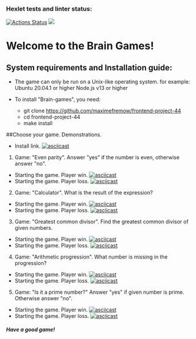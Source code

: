 ### Hexlet tests and linter status:

[![Actions Status](https://github.com/maximefremow/frontend-project-44/workflows/hexlet-check/badge.svg)](https://github.com/maximefremow/frontend-project-44/actions)
<a href="https://codeclimate.com/github/maximefremow/frontend-project-44/maintainability"><img src="https://api.codeclimate.com/v1/badges/6f98a0b1d20143e9f285/maintainability" /></a>

# Welcome to the Brain Games!
## System requirements and Installation guide:
* The game can only be run on a Unix-like operating system. for example: Ubuntu 20.04.1 or higher
Node.js v13 or higher
* To install "Brain-games", you need:

    * git clone https://github.com/maximefremow/frontend-project-44
    * cd frontend-project-44
    * make install

##Choose your game.
Demonstrations.

* Install link.
[![asciicast](https://asciinema.org/a/Tr5kygC0jBGqhWJrODPs7mKtC.svg)](https://asciinema.org/a/Tr5kygC0jBGqhWJrODPs7mKtC)
1. Game: "Even parity". Answer "yes" if the number is even, otherwise answer "no".
* Starting the game. Player win.
[![asciicast](https://asciinema.org/a/B9H5ivzDrNoMtXdNrRCZFEtwT.svg)](https://asciinema.org/a/B9H5ivzDrNoMtXdNrRCZFEtwT)
* Starting the game. Player loss.
[![asciicast](https://asciinema.org/a/lOh3cbzFwP8xl5W7JppchWQuD.svg)](https://asciinema.org/a/lOh3cbzFwP8xl5W7JppchWQuD)
2. Game: "Calculator". What is the result of the expression?
* Starting the game. Player win.
[![asciicast](https://asciinema.org/a/aIAKvZmm4xYAh9RcvEUuUORKV.svg)](https://asciinema.org/a/aIAKvZmm4xYAh9RcvEUuUORKV)
* Starting the game. Player loss.
[![asciicast](https://asciinema.org/a/yTLxYuxqNM1y6KJx7oqH2b9Yu.svg)](https://asciinema.org/a/yTLxYuxqNM1y6KJx7oqH2b9Yu)
3. Game: "Greatest common divisor". Find the greatest common divisor of given numbers.
* Starting the game. Player win.
[![asciicast](https://asciinema.org/a/S05GqLwc6yJ3zBXjkkkVnNUWr.svg)](https://asciinema.org/a/S05GqLwc6yJ3zBXjkkkVnNUWr)
* Starting the game. Player loss.
[![asciicast](https://asciinema.org/a/GaurmMqHyOCY7aU4PAgowUmN6.svg)](https://asciinema.org/a/GaurmMqHyOCY7aU4PAgowUmN6)
4. Game: "Arithmetic progression". What number is missing in the progression?
* Starting the game. Player win.
[![asciicast](https://asciinema.org/a/fGwBSTO8MiwLRKmhZeqQvQNYT.svg)](https://asciinema.org/a/fGwBSTO8MiwLRKmhZeqQvQNYT)
* Starting the game. Player loss.
[![asciicast](https://asciinema.org/a/wV0i6XIK6jWz1danFBkzrfXdW.svg)](https://asciinema.org/a/wV0i6XIK6jWz1danFBkzrfXdW)
5. Game: "Is it a prime number?" Answer "yes" if given number is prime. Otherwise answer "no".
* Starting the game. Player win.
[![asciicast](https://asciinema.org/a/kJ7Rm2cYOpMwmZ4YTkd69c3jW.svg)](https://asciinema.org/a/kJ7Rm2cYOpMwmZ4YTkd69c3jW)
* Starting the game. Player loss.
[![asciicast](https://asciinema.org/a/y1P3OgbPveGbJlQDvXGhI16Cz.svg)](https://asciinema.org/a/y1P3OgbPveGbJlQDvXGhI16Cz)
##### Have a good game!